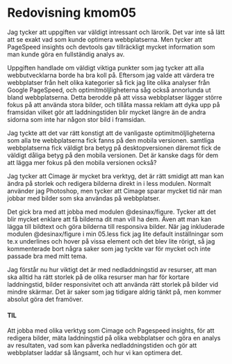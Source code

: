 ---
---
Redovisning kmom05
=========================

Jag tycker att uppgiften var väldigt intressant och lärorik. Det var inte så lätt att se exakt vad som kunde optimera webbplatserna. Men tycker att PageSpeed insights och devtools gav tillräckligt mycket information som man kunde göra en fullständig analys av.

Uppgiften handlade om väldigt viktiga punkter som jag tycker att alla webbutvecklarna borde ha bra koll på. Eftersom jag valde att värdera tre webbplatser från helt olika kategorier så fick jag lite olika analyser från Google PageSpeed, och optimitmöljligheterna såg också annorlunda ut bland webbplatserna. Detta berodde på att vissa webbplatser lägger större fokus på att använda stora bilder, och tillåta massa reklam att dyka upp på framsidan vilket gör att laddningstiden blir mycket längre än de andra sidorna som inte har någon stor bild i framsidan.

Jag tyckte att det var rätt konstigt att de vanligaste optimitmöljligheterna som alla tre webbplatserna fick fanns på den mobila versionen. samtliga webbplatserna fick väldigt bra betyg på desktopversionen däremot fick de väldigt dåliga betyg på den mobila versionen. Det är kanske dags för dem att lägga mer fokus på den mobila versionen också?


Jag tycker att Cimage är mycket bra verktyg, det är rätt smidigt att man kan ändra på storlek och redigera bilderna direkt in i less modulen. Normalt använder jag Photoshop, men tycker att Cimage sparar mycket tid när man jobbar med bilder som ska användas på webbplatser.


Det gick bra med att jobba med modulen @desinax/figure. Tycker att det blir mycket enklare att få bilderna dit man vill ha dem. Även att man kan lägga till bildtext och göra bilderna till responsiva bilder. När jag inkluderade modulen @desinax/figure i min 05.less fick jag lite default inställningar som te.x underlines och hover på vissa element och det blev lite rörigt, så jag kommenterade bort några saker som jag tyckte var för mycket och inte passade bra med mitt tema.

Jag förstår nu hur viktigt det är med nedladdningstid av resurser, att man ska alltid ha rätt storlek på de olika resurser man har för kortare laddningstid, bilder responsivitet och att använda rätt storlek på bilder vid mindre skärmar. Det är saker som jag tidigare aldrig tänkt på, men kommer absolut göra det framöver.

<h4>TIL</h4>
Att jobba med olika verktyg som Cimage och Pagespeed insights, för att redigera bilder, mäta laddningstid på olika webbplatser och göra en analys av resultaten, vad som kan påverka nedladdningstiden och gör att webbplatser laddar så långsamt, och  hur vi kan optimera det.
